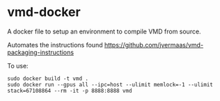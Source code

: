 # vmd-docker
A docker file to setup an environment to compile VMD from source.

Automates the instructions found https://github.com/jvermaas/vmd-packaging-instructions

To use:
```
sudo docker build -t vmd .
sudo docker run --gpus all --ipc=host --ulimit memlock=-1 --ulimit stack=67108864 --rm -it -p 8888:8888 vmd
```
